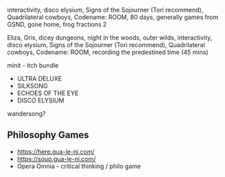 interactivity, disco elysium, Signs of the Sojourner (Tori recommend), Quadrilateral cowboys, Codename: ROOM, 80 days, generally games from GSND, gone home, frog fractions 2


Eliza, Gris, dicey dungeons, night in the woods, outer wilds, interactivity, disco elysium, Signs of the Sojourner (Tori recommend), Quadrilateral cowboys, Codename: ROOM, recording the predestined time (45 mins)

minit - itch bundle

 - ULTRA DELUXE
 - SILKSONG
 - ECHOES OF THE EYE
 - DISCO ELYSIUM

wandersong?

Philosophy Games
----------------

 - https://here.gua-le-ni.com/
 - https://soup.gua-le-ni.com/
 - Opera Omnia - critical thinking / philo game
